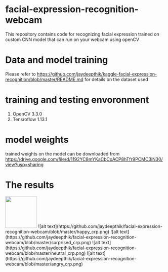 # facial-expression-recognition-webcam
This repository contains code for recognizing facial expression trained on custom CNN model that can run on your webcam using openCV

# Data and model training
Please refer to https://github.com/jaydeepthik/kaggle-facial-expression-recognition/blob/master/README.md
for details on the dataset used

# training and testing envoronment
1. OpenCV 3.3.0
2. Tensroflow 1.13.1

# model weights
trained weights on the model can be downloaded from
https://drive.google.com/file/d/1192YC8mYKaCbCoACP8hTfr9PCMC3iN30/view?usp=sharing

# The results
<img src= "https://github.com/jaydeepthik/facial-expression-recognition-webcam/blob/master/happy_crp.png" width=100>
![alt text](https://github.com/jaydeepthik/facial-expression-recognition-webcam/blob/master/happy_crp.png)
![alt text](https://github.com/jaydeepthik/facial-expression-recognition-webcam/blob/master/surprised_crp.png)
![alt text](https://github.com/jaydeepthik/facial-expression-recognition-webcam/blob/master/neutral_crp.png)
![alt text](https://github.com/jaydeepthik/facial-expression-recognition-webcam/blob/master/angry_crp.png)
